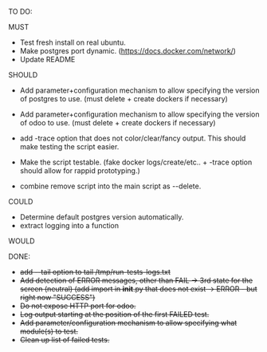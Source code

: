 TO DO:

MUST
* Test fresh install on real ubuntu.
* Make postgres port dynamic. (https://docs.docker.com/network/)
* Update README

SHOULD
* Add parameter+configuration mechanism to allow specifying the version of postgres to use. (must delete + create dockers if necessary)
* Add parameter+configuration mechanism to allow specifying the version of odoo to use. (must delete + create dockers if necessary)

* add -trace option that does not color/clear/fancy output. This should make testing the script easier.
* Make the script testable. (fake docker logs/create/etc..  + -trace option should allow for rappid prototyping.)
* combine remove script into the main script as --delete.

COULD
* Determine default postgres version automatically.
* extract logging into a function

WOULD

DONE:

* ~~add --tail option to tail /tmp/run-tests-logs.txt~~
* ~~Add detection of ERROR messages, other than FAIL -> 3rd state for the screen (neutral) (add import in __init__.py that does not exist -> ERROR - but right now "SUCCESS")~~
* ~~Do not expose HTTP port for odoo.~~
* ~~Log output starting at the position of the first FAILED test.~~
* ~~Add parameter/configuration mechanism to allow specifying what module(s) to test.~~
* ~~Clean up list of failed tests.~~
